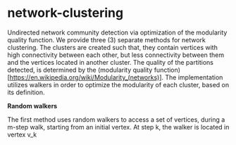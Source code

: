# network-clustering

Undirected network community detection via optimization of the modularity quality function. We provide three (3) separate methods for network clustering. The clusters are
created such that, they contain vertices with high connectivity between each other, but less connectivity between them and the vertices located in another cluster. The 
quality of the partitions detected, is determined by the (modularity quality function)[https://en.wikipedia.org/wiki/Modularity_(networks)]. The implementation utilizes
walkers in order to optimize the modularity of each cluster, based on its definition.

**Random walkers**

The first method uses random walkers to access a set of vertices, during a m-step walk, starting from an initial vertex. At step k, the walker is located in vertex v_k
